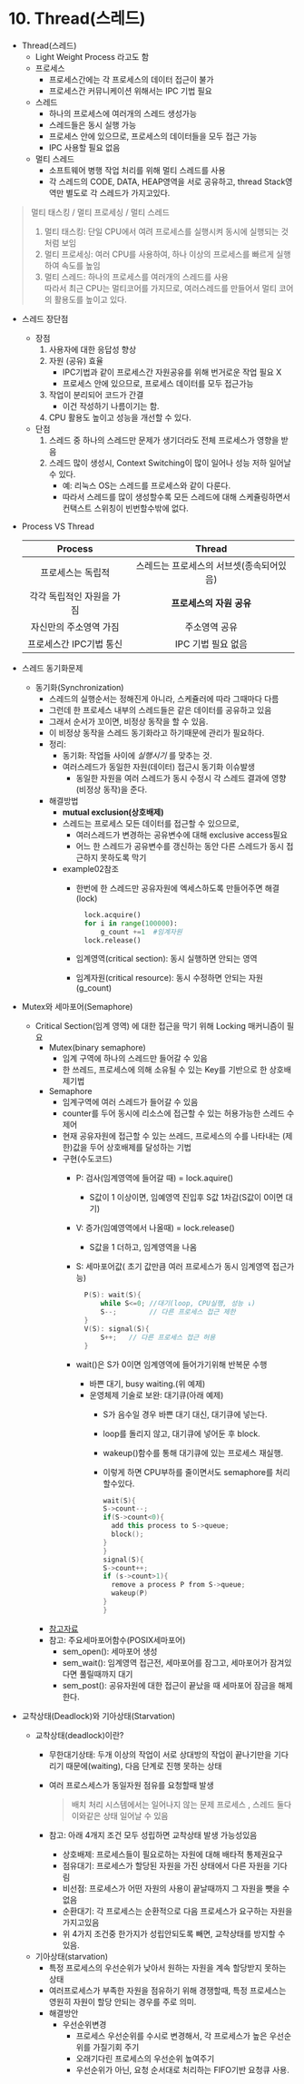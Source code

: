 # 10. Thread\(스레드\)

* Thread\(스레드\)
  * Light Weight Process 라고도 함
  * 프로세스
    * 프로세스간에는 각 프로세스의 데이터 접근이 불가
    * 프로세스간 커뮤니케이션 위해서는 IPC 기법 필요
  * 스레드
    * 하나의 프로세스에 여러개의 스레드 생성가능
    * 스레드들은 동시 실행 가능
    * 프로세스 안에 있으므로, 프로세스의 데이터들을 모두 접근 가능
    * IPC 사용할 필요 없음
  * 멀티 스레드
    * 소프트웨어 병행 작업 처리를 위해 멀티 스레드를 사용
    * 각 스레드의 CODE, DATA, HEAP영역을 서로 공유하고, thread Stack영역만 별도로 각 스레드가 가지고있다.

> 멀티 태스킹 / 멀티 프로세싱 / 멀티 스레드  
> 1. 멀티 태스킹: 단일 CPU에서 여려 프로세스를 실행시켜 동시에 실행되는 것 처럼 보임  
> 2. 멀티 프로세싱: 여러 CPU를 사용하여, 하나 이상의 프로세스를 빠르게 실행하여 속도를 높임  
> 3. 멀티 스레드: 하나의 프로세스를 여러개의 스레드를 사용  
> 따라서 최근 CPU는 멀티코어를 가지므로, 여러스레드를 만들어서 멀티 코어의 활용도를 높이고 있다.

* 스레드 장단점
  * 장점
    1. 사용자에 대한 응답성 향상
    2. 자원 \(공유\) 효율
       * IPC기법과 같이 프로세스간 자원공유를 위해 번거로운 작업 필요 X
       * 프로세스 안에 있으므로, 프로세스 데이터를 모두 접근가능
    3. 작업이 분리되어 코드가 간결
       * 이건 작성하기 나름이기는 함.
    4. CPU 활용도 높이고 성능을 개선할 수 있다.
  * 단점
    1. 스레드 중 하나의 스레드만 문제가 생기더라도 전체 프로세스가 영향을 받음
    2. 스레드 많이 생성시, Context Switching이 많이 일어나 성능 저하 일어날 수 있다.
       * 예: 리눅스 OS는 스레드를 프로세스와 같이 다룬다.
       * 따라서 스레드를 많이 생성할수록 모든 스레드에 대해 스케쥴링하면서 컨택스트 스위칭이 빈번할수밖에 없다.
* Process VS Thread

  | Process | Thread |
  | :---: | :---: |
  | 프로세스는 독립적 | 스레드는 프로세스의 서브셋\(종속되어있음\) |
  | 각각 독립적인 자원을 가짐 | **프로세스의 자원 공유** |
  | 자신만의 주소영역 가짐 | 주소영역 공유 |
  | 프로세스간 IPC기법 통신 | IPC 기법 필요 없음 |

* 스레드 동기화문제
  * 동기화\(Synchronization\)
    * 스레드의 실행순서는 정해진게 아니라, 스케쥴러에 따라 그때마다 다름
    * 그런데 한 프로세스 내부의 스레드들은 같은 데이터를 공유하고 있음
    * 그래서 순서가 꼬이면, 비정상 동작을 할 수 있음. 
    * 이 비정상 동작을 스레드 동기화라고 하기때문에 관리가 필요하다.
    * 정리:
      * 동기화: 작업들 사이에 _실행시기_ 를 맞추는 것.
      * 여러스레드가 동일한 자원\(데이터\) 접근시 동기화 이슈발생
        * 동일한 자원을 여러 스레드가 동시 수정시 각 스레드 결과에 영향\(비정상 동작\)을 준다.
    * 해결방법
      * **mutual exclusion\(상호배제\)**
      * 스레드는 프로세스 모든 데이터를 접근할 수 있으므로,
        * 여러스레드가 변경하는 공유변수에 대해 exclusive access필요
        * 어느 한 스레드가 공유변수를 갱신하는 동안 다른 스레드가 동시 접근하지 못하도록 막기
      * example02참조
        * 한번에 한 스레드만 공유자원에 엑세스하도록 만들어주면 해결\(lock\)

          ```python
            lock.acquire()
            for i in range(100000):
                g_count +=1  #임계자원
            lock.release()
          ```

        * 임계영역\(critical section\): 동시 실행하면 안되는 영역
        * 임계자원\(critical resource\): 동시 수정하면 안되는 자원\(g\_count\)
* Mutex와 세마포어\(Semaphore\)
  * Critical Section\(임계 영역\) 에 대한 접근을 막기 위해 Locking 매커니즘이 필요
    * Mutex\(binary semaphore\)
      * 임계 구역에 하나의 스레드만 들어갈 수 있음
      * 한 쓰레드, 프로세스에 의해 소유될 수 있는 Key를 기반으로 한 상호배제기법
    * Semaphore
      * 임계구역에 여러 스레드가 들어갈 수 있음
      * counter를 두어 동시에 리소스에 접근할 수 있는 허용가능한 스레드 수 제어
      * 현재 공유자원에 접근할 수 있는 쓰레드, 프로세스의 수를 나타내는 \(제한\)값을 두어 상호배제를 달성하는 기법
      * 구현\(수도코드\)
        * P: 검사\(임계영역에 들어갈 때\) = lock.aquire\(\)
          * S값이 1 이상이면, 임예영역 진입후 S값 1차감\(S값이 0이면 대기\)
        * V: 증가\(임예영역에서 나올때\) = lock.release\(\)
          * S값을 1 더하고, 임계영역을 나옴
        * S: 세마포어값\( 초기 값만큼 여러 프로세스가 동시 임계영역 접근가능\)

          ```cpp
            P(S): wait(S){
                while S<=0; //대기(loop, CPU실행, 성능 ↓)
                S--;        // 다른 프로세스 접근 제한
            }
            V(S): signal(S){
                S++;   // 다른 프로세스 접근 허용
            }
          ```

        * wait\(\)은 S가 0이면 임계영역에 들어가기위해 반복문 수행
          * 바쁜 대기, busy waiting.\(위 예제\)
          * 운영체제 기술로 보완: 대기큐\(아래 예제\)
            * S가 음수일 경우 바쁜 대기 대신, 대기큐에 넣는다.
            * loop를 돌리지 않고, 대기큐에 넣어둔 후 block.
            * wakeup\(\)함수를 통해 대기큐에 있는 프로세스 재실행.
            * 이렇게 하면 CPU부하를 줄이면서도 semaphore를 처리할수있다.

              ```cpp
              wait(S){
              S->count--;
              if(S->count<0){
                add this process to S->queue;
                block(); 
              }
              }
              signal(S){
              S->count++;
              if (s->count>1){
                remove a process P from S->queue;
                wakeup(P)
              }
              }
              ```
    * [참고자료](https://worthpreading.tistory.com/90)
    * 참고: 주요세마포어함수\(POSIX세마포어\)
      * sem\_open\(\): 세마포어 생성
      * sem\_wait\(\): 임계영역 접근전, 세마포어를 잠그고, 세마포어가 잠겨있다면 풀릴때까지 대기
      * sem\_post\(\): 공유자원에 대한 접근이 끝났을 때 세마포어 잠금을 해제한다.
* 교착상태\(Deadlock\)와 기아상태\(Starvation\)
  * 교착상태\(deadlock\)이란?
    * 무한대기상태: 두개 이상의 작업이 서로 상대방의 작업이 끝나기만을 기다리기 때문에\(waiting\), 다음 단계로 진행 못하는 상태
    * 여러 프로스세스가 동일자원 점유를 요청할때 발생

      > 배치 처리 시스템에서는 일어나지 않는 문제 프로세스 , 스레드 둘다 이와같은 상태 일어날 수 있음

    * 참고: 아래 4개지 조건 모두 성립하면 교착상태 발생 가능성있음
      * 상호배제: 프로세스들이 필요로하는 자원에 대해 배타적 통제권요구
      * 점유대기: 프로세스가 할당된 자원을 가진 상태에서 다른 자원을 기다림
      * 비선점: 프로세스가 어떤 자원의 사용이 끝날때까지 그 자원을 뺏을 수 없음
      * 순환대기: 각 프로세스는 순환적으로 다음 프로세스가 요구하는 자원을 가지고있음
      * 위 4가지 조건중 한가지가 성립안되도록 빼면, 교착상태를 방지할 수 있음.
  * 기아상태\(starvation\)
    * 특정 프로세스의 우선순위가 낮아서 원하는 자원을 계속 할당받지 못하는 상태
    * 여러프로세스가 부족한 자원을 점유하기 위해 경쟁할때, 특정 프로세스는 영원히 자원이 할당 안되는 경우를 주로 의미.
    * 해결방안
      * 우선순위변경
        * 프로세스 우선순위를 수시로 변경해서, 각 프로세스가 높은 우선순위를 가질기회 주기
        * 오래기다린 프로세스의 우선순위 높여주기
        * 우선순위가 아닌, 요청 순서대로 처리하는 FIFO기반 요청큐 사용.


